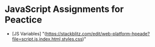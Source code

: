 # JavaScript Assignments for Peactice

- [JS Variables] "(https://stackblitz.com/edit/web-platform-hpeade?file=script.js,index.html,styles.css)"
